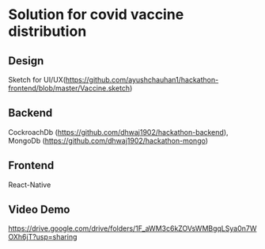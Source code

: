 # Solution for covid vaccine distribution
## Design
Sketch for UI/UX(https://github.com/ayushchauhan1/hackathon-frontend/blob/master/Vaccine.sketch)
## Backend
CockroachDb (https://github.com/dhwaj1902/hackathon-backend), 
MongoDb (https://github.com/dhwaj1902/hackathon-mongo)
## Frontend
React-Native
## Video Demo
https://drive.google.com/drive/folders/1F_aWM3c6kZOVsWMBgqLSya0n7WOXh6jT?usp=sharing

